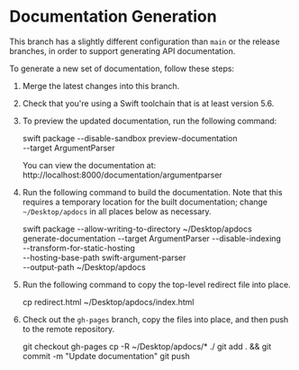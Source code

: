 # Documentation Generation

This branch has a slightly different configuration than `main` or the release
branches, in order to support generating API documentation.

To generate a new set of documentation, follow these steps:

1. Merge the latest changes into this branch.

2. Check that you're using a Swift toolchain that is at least version 5.6.

3. To preview the updated documentation, run the following command:

    swift package --disable-sandbox preview-documentation \
        --target ArgumentParser
        
   You can view the documentation at:
      http://localhost:8000/documentation/argumentparser
    
4. Run the following command to build the documentation.
   Note that this requires a temporary location for the built documentation;
   change `~/Desktop/apdocs` in all places below as necessary.

    swift package --allow-writing-to-directory ~/Desktop/apdocs \
        generate-documentation --target ArgumentParser --disable-indexing \
        --transform-for-static-hosting \
        --hosting-base-path swift-argument-parser \
        --output-path ~/Desktop/apdocs

5. Run the following command to copy the top-level redirect file into place.

    cp redirect.html ~/Desktop/apdocs/index.html
    
6. Check out the `gh-pages` branch, copy the files into place, and then push
   to the remote repository.

    git checkout gh-pages
    cp -R ~/Desktop/apdocs/* ./
    git add . && git commit -m "Update documentation"
    git push

